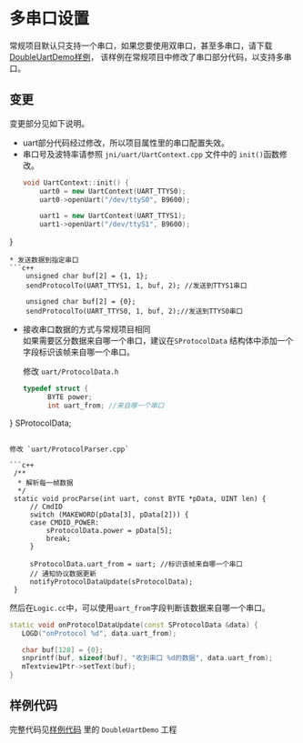 # 多串口设置

常规项目默认只支持一个串口，如果您要使用双串口，甚至多串口，请下载[DoubleUartDemo样例](demo_download.md#demo_download)，
该样例在常规项目中修改了串口部分代码，以支持多串口。
## 变更
变更部分见如下说明。
* uart部分代码经过修改，所以项目属性里的串口配置失效。
* 串口号及波特率请参照 `jni/uart/UartContext.cpp` 文件中的 `init()`函数修改。
  ```c++
  void UartContext::init() {
      uart0 = new UartContext(UART_TTYS0);
      uart0->openUart("/dev/ttyS0", B9600);

      uart1 = new UartContext(UART_TTYS1);
      uart1->openUart("/dev/ttyS1", B9600);
}
```
* 发送数据到指定串口 
```c++
    unsigned char buf[2] = {1, 1};
    sendProtocolTo(UART_TTYS1, 1, buf, 2); //发送到TTYS1串口

    unsigned char buf[2] = {0};
    sendProtocolTo(UART_TTYS0, 1, buf, 2);//发送到TTYS0串口
```

* 接收串口数据的方式与常规项目相同  
  如果需要区分数据来自哪一个串口，建议在`SProtocolData` 结构体中添加一个字段标识该帧来自哪一个串口。
  
  修改 `uart/ProtocolData.h`
  ```c++
  typedef struct {
	    BYTE power;
	    int uart_from; //来自哪一个串口
} SProtocolData;
   ```

  修改 `uart/ProtocolParser.cpp`

  ```c++
    /**
     * 解析每一帧数据
     */
    static void procParse(int uart, const BYTE *pData, UINT len) {
        // CmdID
        switch (MAKEWORD(pData[3], pData[2])) {
        case CMDID_POWER:
            sProtocolData.power = pData[5];
            break;
        }

        sProtocolData.uart_from = uart; //标识该帧来自哪一个串口
        // 通知协议数据更新
        notifyProtocolDataUpdate(sProtocolData);
    }
   ```

   然后在`Logic.cc`中，可以使用`uart_from`字段判断该数据来自哪一个串口。
   
   ```c++  
 static void onProtocolDataUpdate(const SProtocolData &data) {
      LOGD("onProtocol %d", data.uart_from);

      char buf[128] = {0};
      snprintf(buf, sizeof(buf), "收到串口 %d的数据", data.uart_from);
      mTextview1Ptr->setText(buf);
}
  ```
  
## 样例代码
  完整代码见[样例代码](demo_download.md#demo_download) 里的 `DoubleUartDemo` 工程